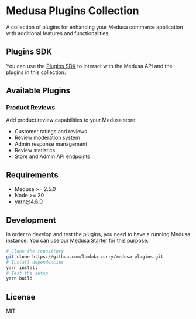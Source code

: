 # Medusa Plugins Collection

A collection of plugins for enhancing your Medusa commerce application with additional features and functionalities.

## Plugins SDK
You can use the [Plugins SDK](./packages/plugins-sdk) to interact with the Medusa API and the plugins in this collection.

## Available Plugins

### [Product Reviews](./plugins/product-reviews)
Add product review capabilities to your Medusa store:
- Customer ratings and reviews
- Review moderation system
- Admin response management
- Review statistics
- Store and Admin API endpoints

## Requirements

- Medusa >= 2.5.0
- Node >= 20
- yarn@4.6.0

## Development
In order to develop and test the plugins, you need to have a running Medusa instance. You can use our [Medusa Starter](https://github.com/lambda-curry/medusa2-starter) for this purpose.

```bash
# Clone the repository
git clone https://github.com/lambda-curry/medusa-plugins.git
# Install dependencies
yarn install
# Test the setup
yarn build
```

## License

MIT
